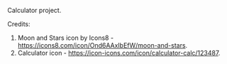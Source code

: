 Calculator project.

Credits: 
1. Moon and Stars icon by Icons8 - https://icons8.com/icon/Ond6AAxIbEfW/moon-and-stars.
2. Calculator icon - https://icon-icons.com/icon/calculator-calc/123487.